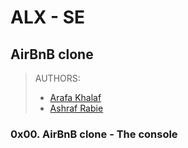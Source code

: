 # ALX - SE
##  AirBnB clone

 > AUTHORS:
 > - [Arafa Khalaf](https://github.com/34R4F4)
 > - [Ashraf Rabie](https://github.com/AshrafRabieHulagu)

###  0x00. AirBnB clone - The console 
